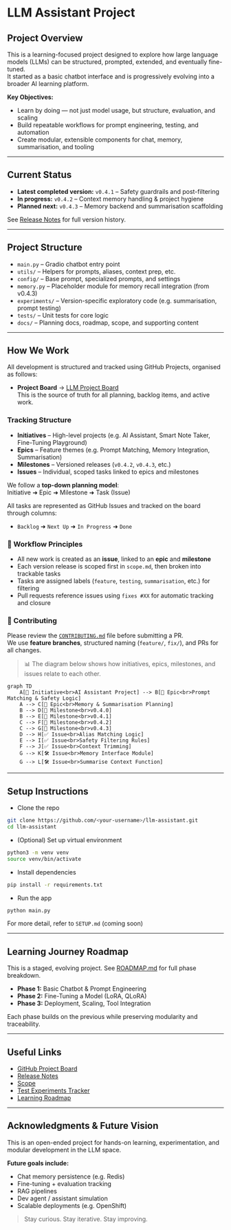 # LLM Assistant Project

## Project Overview

This is a learning-focused project designed to explore how large language models (LLMs) can be structured, prompted, extended, and eventually fine-tuned.  
It started as a basic chatbot interface and is progressively evolving into a broader AI learning platform.

**Key Objectives:**

- Learn by doing — not just model usage, but structure, evaluation, and scaling
- Build repeatable workflows for prompt engineering, testing, and automation
- Create modular, extensible components for chat, memory, summarisation, and tooling

---

## Current Status

- **Latest completed version:** `v0.4.1` – Safety guardrails and post-filtering
- **In progress:** `v0.4.2` – Context memory handling & project hygiene
- **Planned next:** `v0.4.3` – Memory backend and summarisation scaffolding

See [Release Notes](./docs/release_notes.md) for full version history.

---

## Project Structure

- `main.py` – Gradio chatbot entry point
- `utils/` – Helpers for prompts, aliases, context prep, etc.
- `config/` – Base prompt, specialized prompts, and settings
- `memory.py` – Placeholder module for memory recall integration (from v0.4.3)
- `experiments/` – Version-specific exploratory code (e.g. summarisation, prompt testing)
- `tests/` – Unit tests for core logic
- `docs/` – Planning docs, roadmap, scope, and supporting content

---

## How We Work

All development is structured and tracked using GitHub Projects, organised as follows:

- **Project Board** → [LLM Project Board](https://github.com/users/Deim0s13/projects/4/views/1)  
  This is the source of truth for all planning, backlog items, and active work.

### Tracking Structure

- **Initiatives** – High-level projects (e.g. AI Assistant, Smart Note Taker, Fine-Tuning Playground)
- **Epics** – Feature themes (e.g. Prompt Matching, Memory Integration, Summarisation)
- **Milestones** – Versioned releases (`v0.4.2`, `v0.4.3`, etc.)
- **Issues** – Individual, scoped tasks linked to epics and milestones

We follow a **top-down planning model**:  
Initiative ➜ Epic ➜ Milestone ➜ Task (Issue)

All tasks are represented as GitHub Issues and tracked on the board through columns:

- `Backlog` ➜ `Next Up` ➜ `In Progress` ➜ `Done`

### 🧪 Workflow Principles

- All new work is created as an **issue**, linked to an **epic** and **milestone**
- Each version release is scoped first in `scope.md`, then broken into trackable tasks
- Tasks are assigned labels (`feature`, `testing`, `summarisation`, etc.) for filtering
- Pull requests reference issues using `fixes #XX` for automatic tracking and closure

### 👥 Contributing

Please review the [`CONTRIBUTING.md`](./docs/CONTRIBUTING.md) file before submitting a PR.  
We use **feature branches**, structured naming (`feature/`, `fix/`), and PRs for all changes.

> 📊 The diagram below shows how initiatives, epics, milestones, and issues relate to each other.

```mermaid
graph TD
    A[🧭 Initiative<br>AI Assistant Project] --> B[📂 Epic<br>Prompt Matching & Safety Logic]
    A --> C[📂 Epic<br>Memory & Summarisation Planning]
    B --> D[🏁 Milestone<br>v0.4.0]
    B --> E[🏁 Milestone<br>v0.4.1]
    C --> F[🏁 Milestone<br>v0.4.2]
    C --> G[🏁 Milestone<br>v0.4.3]
    D --> H[✅ Issue<br>Alias Matching Logic]
    E --> I[✅ Issue<br>Safety Filtering Rules]
    F --> J[✅ Issue<br>Context Trimming]
    G --> K[🛠 Issue<br>Memory Interface Module]
    G --> L[🛠 Issue<br>Summarise Context Function]
```

---

## Setup Instructions

- Clone the repo

```bash
git clone https://github.com/<your-username>/llm-assistant.git
cd llm-assistant
```

- (Optional) Set up virtual environment

```bash
python3 -m venv venv
source venv/bin/activate
```

- Install dependencies

```bash
pip install -r requirements.txt
```

- Run the app

```bash
python main.py
```

For more detail, refer to `SETUP.md` (coming soon)

---

## Learning Journey Roadmap

This is a staged, evolving project. See [ROADMAP.md](./docs/roadmap.md) for full phase breakdown.

- **Phase 1:** Basic Chatbot & Prompt Engineering
- **Phase 2:** Fine-Tuning a Model (LoRA, QLoRA)  
- **Phase 3:** Deployment, Scaling, Tool Integration

Each phase builds on the previous while preserving modularity and traceability.

---

## Useful Links

- [GitHub Project Board](https://github.com/users/Deim0s13/projects/4/views/1)  
- [Release Notes](./docs/release_notes.md)  
- [Scope](./docs/scope.md)  
- [Test Experiments Tracker](./docs/experiments_tracker.md)  
- [Learning Roadmap](./docs/roadmap.md)

---

## Acknowledgments & Future Vision

This is an open-ended project for hands-on learning, experimentation, and modular development in the LLM space.

**Future goals include:**

- Chat memory persistence (e.g. Redis)
- Fine-tuning + evaluation tracking
- RAG pipelines
- Dev agent / assistant simulation
- Scalable deployments (e.g. OpenShift)

> Stay curious. Stay iterative. Stay improving.
